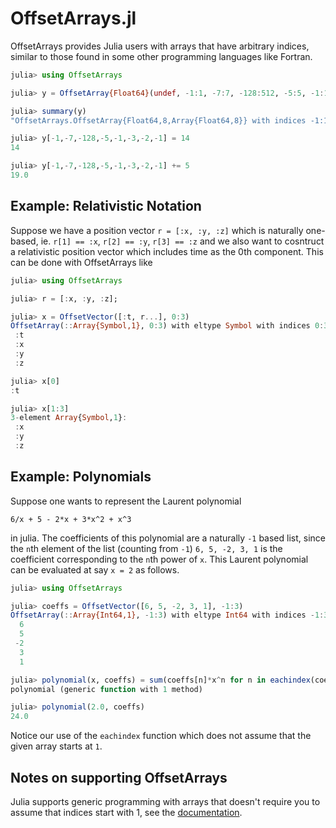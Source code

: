 # OffsetArrays.jl


OffsetArrays provides Julia users with arrays that have arbitrary
indices, similar to those found in some other programming languages
like Fortran.

```julia
julia> using OffsetArrays

julia> y = OffsetArray{Float64}(undef, -1:1, -7:7, -128:512, -5:5, -1:1, -3:3, -2:2, -1:1);

julia> summary(y)
"OffsetArrays.OffsetArray{Float64,8,Array{Float64,8}} with indices -1:1×-7:7×-128:512×-5:5×-1:1×-3:3×-2:2×-1:1"

julia> y[-1,-7,-128,-5,-1,-3,-2,-1] = 14
14

julia> y[-1,-7,-128,-5,-1,-3,-2,-1] += 5
19.0
```

## Example: Relativistic Notation
Suppose we have a position vector `r = [:x, :y, :z]` which is naturally one-based, ie. `r[1] == :x`, `r[2] == :y`,  `r[3] == :z` and we also want to cosntruct a relativistic position vector which includes time as the 0th component. This can be done with OffsetArrays like 
```julia
julia> using OffsetArrays

julia> r = [:x, :y, :z];

julia> x = OffsetVector([:t, r...], 0:3)
OffsetArray(::Array{Symbol,1}, 0:3) with eltype Symbol with indices 0:3:
 :t
 :x
 :y
 :z

julia> x[0]
:t

julia> x[1:3]
3-element Array{Symbol,1}:
 :x
 :y
 :z
```

## Example: Polynomials
Suppose one wants to represent the Laurent polynomial
```
6/x + 5 - 2*x + 3*x^2 + x^3
```
in julia. The coefficients of this polynomial are a naturally `-1` based list, since the `n`th element of the list 
(counting from `-1`) `6, 5, -2, 3, 1` is the coefficient corresponding to the `n`th power of `x`. This Laurent polynomial can be evaluated at say `x = 2` as follows.
```julia
julia> using OffsetArrays

julia> coeffs = OffsetVector([6, 5, -2, 3, 1], -1:3)
OffsetArray(::Array{Int64,1}, -1:3) with eltype Int64 with indices -1:3:
  6
  5
 -2
  3
  1

julia> polynomial(x, coeffs) = sum(coeffs[n]*x^n for n in eachindex(coeffs))
polynomial (generic function with 1 method)

julia> polynomial(2.0, coeffs)
24.0
```
Notice our use of the `eachindex` function which does not assume that the given array starts at `1`.

## Notes on supporting OffsetArrays

Julia supports generic programming with arrays that doesn't require you to assume that indices start with 1, see the [documentation](http://docs.julialang.org/en/latest/devdocs/offset-arrays/).
